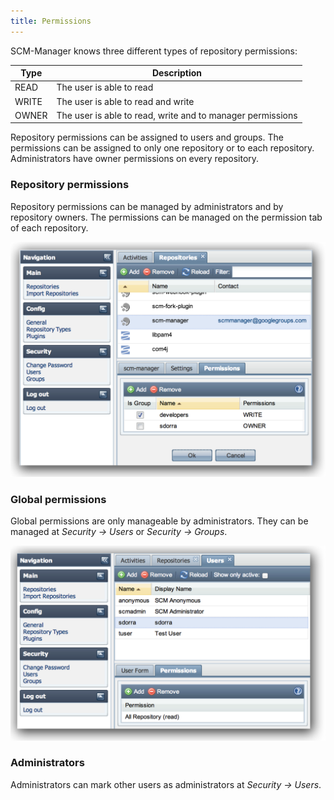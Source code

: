 ```yaml
---
title: Permissions
---
```


SCM-Manager knows three different types of repository permissions:

Type | Description
----- | ----------
READ | The user is able to read
WRITE | The user is able to read and write
OWNER | The user is able to read, write and to manager permissions

Repository permissions can be assigned to users and groups. The permissions can be assigned
to only one repository or to each repository. Administrators have owner permissions on every repository.

### Repository permissions

Repository permissions can be managed by administrators and by repository owners. 
The permissions can be managed on the permission tab of each repository.

![repository permissions](assets/permissions_repository.png "repository permissions")

### Global permissions

Global permissions are only manageable by administrators. They can be managed at *Security -> Users* or *Security -> Groups*.

![global permissions](assets/permissions_global.png "global permissions")

### Administrators

Administrators can mark other users as administrators at *Security -> Users*.

